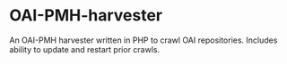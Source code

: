 OAI-PMH-harvester
=================

An OAI-PMH harvester written in PHP to crawl OAI repositories.  Includes ability to update and restart prior crawls. 

